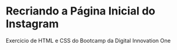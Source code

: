 # Recriando a Página Inicial do Instagram
Exercicio de HTML e CSS do Bootcamp da Digital Innovation One
